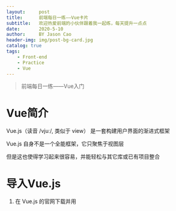 ```yaml
---
layout:     post
title:      前端每日一练——Vue卡片
subtitle:   欢迎热爱前端的小伙伴跟着我一起练，每天提升一点点
date:       2020-5-10
author:     BY Jason Cao
header-img: img/post-bg-card.jpg
catalog: true
tags:
    - Front-end
    - Practice
    - Vue
---
```


> 前端每日一练——Vue入门

# Vue简介
Vue.js（读音 /vjuː/, 类似于 view） 是一套构建用户界面的渐进式框架

Vue.js 自身不是一个全能框架，它只聚焦于视图层

但是这也使得学习起来很容易，并能轻松与其它库或已有项目整合

# 导入Vue.js

1. 在 Vue.js 的官网下载并用 <script> 标签引入，点击下载[vue.min.js](https://cn.vuejs.org/js/vue.min.js "vue.min.js")

2. 使用国内外的 CDN 进行调用，例如
```html
<script src="https://unpkg.com/vue/dist/vue.js"></script>
```

3. 在用 Vue 构建大型应用时推荐使用 NPM 安装，详情查看 [Vue.js 官方文档](https://cn.vuejs.org/v2/guide/installation.html "Vue.js 官方文档")

# Hello World
老规矩，输出个“Hello World”，开始我们新的一天

```html
<!DOCTYPE html>
<html>
	<head>
		<meta charset="utf-8">
		<title></title>
		<script src="js/vue.min.js" type="text/javascript" charset="utf-8"></script>
	</head>
	<body>
		<div id="app">
			<h1>{{ message }}</h1>
			<h1>{{ tips() }}</h1>
		</div>

		<script>
			new Vue({
				el: '#app',
				data: {
					message: 'Hello World',
					name: 'Jason Cao'
				},
				methods: {
					tips: function() {
						return 'Hello ' + this.name;
					}
				}
			})
		</script>
	</body>
</html>
```
结果如下：


这是一个最基本的结构，我们先来看以下js代码中的Vue构造器

| 参数  | 说明  |
| ------------ | ------------ |
| el  | 对应DOM元素中的id，用来绑定元素  |
| data  | 用于定义属性  |
| methods  | 用于定义函数  |

回过头来看html代码

用`{{ }}`来显示js返回的数据，可以是属性值或者函数的结果

# Vue模板语法
完整的文档建议去看Vue的官方文档，我这里就随用随补充知识

## 插值
1. 文本插值：输出文本

2. html插值：输出html代码

```html
<!DOCTYPE html>
<html>
    <head>
        <meta charset="utf-8">
        <title></title>
        <script src="js/vue.min.js" type="text/javascript" charset="utf-8"></script>
    </head>
    <body>
        <div id="app">
            <div>{{ msg_text }}</div>     <!-- 文本插值 -->
			<div v-html="message"></div>  <!-- html插值 -->
        </div>
        <script>
            new Vue({
                el: '#app',
                data: {
                    msg_text: 'text',           <!-- 文本值 -->
					msg_html: '<h1>html</h1>',  <!-- html代码 -->
                }
            })
        </script>
    </body>
</html>
```

# 单张人物卡片
ok，掌握了简单的插值操作，我们尝试使用Vue修改以下我们的人物卡片

这次以单张的人物卡片进行练习，可参考之前的[“卡片翻转”](https://jasoncaocjx.github.io/2020/05/03/%E5%89%8D%E7%AB%AF%E6%AF%8F%E6%97%A5%E4%B8%80%E7%BB%83-%E5%8D%A1%E7%89%87%E7%BF%BB%E8%BD%AC/ "“卡片翻转”")练习

对应的CSS3样式没有改变，只对html文档进行了调整

废话不多说，上代码

```html
<!DOCTYPE html>
<html>
	<head>
		<meta charset="utf-8" />
		<title></title>
		<link rel="stylesheet" type="text/css" href="css/style.css"/>
		<script src="js/vue.min.js" type="text/javascript" charset="utf-8"></script>
	</head>
	<body>
		<div class="card" id="app">
			<div class="front">
				<div class="pic" v-html="pic">
					<!-- 这里可以选择一个方形图片 -->
				</div>
				<div class="info">
					<div class="name">{{ name }}</div>
					<div class="intro">{{ intro }}</div>
				</div>
			</div>
			<div class="back">
				<p>{{ back }}</p>
			</div>
		</div>
		
		<script>
			new Vue({
				el: '#app',
				data: {
					pic: '<img src="img/picture.jpg"/>',
					name: 'Jason Cao',
					intro: '忘记背后，努力面前，向着标杆直跑',
					back: '爱人如己'
				}
			})
		</script>
	</body>
</html>
```

和之前的纯HTML+CSS效果一样，但是实现了表现和数据的分离，这有利于我们对数据的操作

![单张人物卡片](http://m.qpic.cn/psc?/V10DFE6N3uScTK/2aGbA7qLSN6GeC6g0ZsuRSZlxh9a6Q2U2z4OUTr3RbG2yiCus.ydSumoHJikpvp9zycwX9FaRXODjnM2*T.m73DMIW*e4bAnNjCBNwrKHUU!/b&bo=UQMAAgAAAAACZxM!&rf=viewer_4 "单张人物卡片")

好啦，今天就到这里啦

欢迎热爱编程的小伙伴关注我的博客，每天进步一点点，我们明天见！

